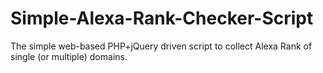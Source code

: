 # Simple-Alexa-Rank-Checker-Script
The simple web-based PHP+jQuery driven script to collect Alexa Rank of single (or multiple) domains.
